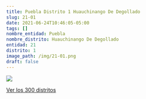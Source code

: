 ```yaml
---
title: Puebla Distrito 1 Huauchinango De Degollado
slug: 21-01
date: 2021-06-24T10:46:05-05:00
tags: []
nombre_entidad: Puebla
nombre_distrito: Huauchinango De Degollado
entidad: 21
distrito: 1
image_path: /img/21-01.png
draft: false
---
```


![](/img/21-01.png)

[Ver los 300 distritos](/docs/elecciones-2021)
